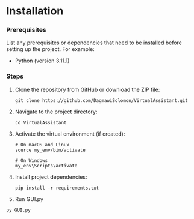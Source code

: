  # Installation

### Prerequisites

List any prerequisites or dependencies that need to be installed before setting up the project. For example:
- Python (version 3.11.1)


### Steps

1. Clone the repository from GitHub or download the ZIP file:
   ```
   git clone https://github.com/DagmawiSolomon/VirtualAssistant.git
   ```
2. Navigate to the project directory:
   ```
   cd VirtualAssistant
   ```

3. Activate the virtual environment (if created):
   ```
   # On macOS and Linux
   source my_env/bin/activate

   # On Windows
   my_env\Scripts\activate
   ```

5. Install project dependencies:
   ```
   pip install -r requirements.txt
   ```

6. Run GUI.py
```
py GUI.py
```



